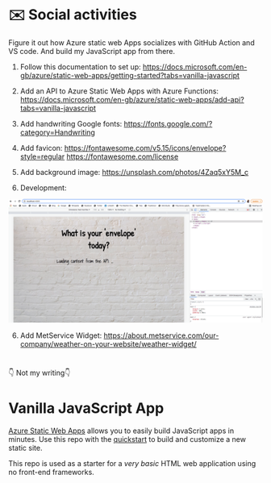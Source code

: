 # :envelope: Social activities

Figure it out how Azure static web Apps socializes with GitHub Action and VS code. And build my JavaScript app from there. 

1. Follow this documentation to set up: https://docs.microsoft.com/en-gb/azure/static-web-apps/getting-started?tabs=vanilla-javascript 

2. Add an API to Azure Static Web Apps with Azure Functions: https://docs.microsoft.com/en-gb/azure/static-web-apps/add-api?tabs=vanilla-javascript

3. Add handwriting Google fonts: https://fonts.google.com/?category=Handwriting

4. Add favicon: https://fontawesome.com/v5.15/icons/envelope?style=regular 
   https://fontawesome.com/license

5. Add background image: https://unsplash.com/photos/4Zaq5xY5M_c

6. Development: 
<img src="/src/images/development.png" alt="what is your 'envelope' today" width="750" />

6. Add MetService Widget: https://about.metservice.com/our-company/weather-on-your-website/weather-widget/

#
:point_down: Not my writing:point_down:
# Vanilla JavaScript App

[Azure Static Web Apps](https://docs.microsoft.com/azure/static-web-apps/overview) allows you to easily build JavaScript apps in minutes. Use this repo with the [quickstart](https://docs.microsoft.com/azure/static-web-apps/getting-started?tabs=vanilla-javascript) to build and customize a new static site.

This repo is used as a starter for a _very basic_ HTML web application using no front-end frameworks.
